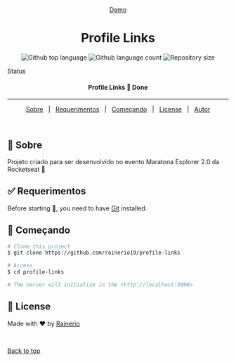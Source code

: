 <div align="center" id="top"> 
 

  &#xa0;

  <a href="https://rainerio19.github.io/profile-links/">Demo</a>
</div>

<h1 align="center">Profile Links</h1>

<p align="center">
  <img alt="Github top language" src="https://img.shields.io/github/languages/top/rainerio19/profile-links?color=56BEB8">

  <img alt="Github language count" src="https://img.shields.io/github/languages/count/rainerio19/profile-links?color=56BEB8">

  <img alt="Repository size" src="https://img.shields.io/github/repo-size/rainerio19/profile-links?color=56BEB8">

  <!-- <img alt="Github issues" src="https://img.shields.io/github/issues/{{YOUR_GITHUB_USERNAME}}/profile-links?color=56BEB8" /> -->

  <!-- <img alt="Github forks" src="https://img.shields.io/github/forks/{{YOUR_GITHUB_USERNAME}}/profile-links?color=56BEB8" /> -->

  <!-- <img alt="Github stars" src="https://img.shields.io/github/stars/{{YOUR_GITHUB_USERNAME}}/profile-links?color=56BEB8" /> -->
</p>

Status

 <h4 align="center"> 
  Profile Links 🚀 Done
</h4> 

<hr>

<p align="center">
  <a href="#dart-about">Sobre</a> &#xa0; | &#xa0; 
  <a href="#white_check_mark-requirements">Requerimentos</a> &#xa0; | &#xa0;
  <a href="#checkered_flag-starting">Começando</a> &#xa0; | &#xa0;
  <a href="#memo-license">License</a> &#xa0; | &#xa0;
  <a href="https://github.com/rainerio19" target="_blank">Autor</a>
</p>

<br>

## :dart: Sobre ##

Projeto criado para ser desenvolvido no evento Maratona Explorer 2.0 da Rocketseat 🚀


## :white_check_mark: Requerimentos ##

Before starting :checkered_flag:, you need to have [Git](https://git-scm.com) installed.

## :checkered_flag: Começando ##

```bash
# Clone this project
$ git clone https://github.com/rainerio19/profile-links

# Access
$ cd profile-links

# The server will initialize in the <http://localhost:3000>
```

## :memo: License ##




Made with :heart: by <a href="https://github.com/rainerio19" target="_blank">Rainerio</a>

&#xa0;

<a href="#top">Back to top</a>
